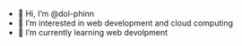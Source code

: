- 👋 Hi, I’m @dol-phinn
- 👀 I’m interested in web development and cloud computing
- 🌱 I’m currently learning web devolpment

<!---
dol-phinn/dol-phinn is a ✨ special ✨ repository because its `README.md` (this file) appears on your GitHub profile.
You can click the Preview link to take a look at your changes.
--->
